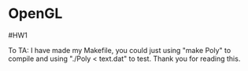 # OpenGL
#HW1

To TA:
I have made my Makefile, you could just using "make Poly" to compile
and using "./Poly < text.dat" to test. Thank you for reading this.

